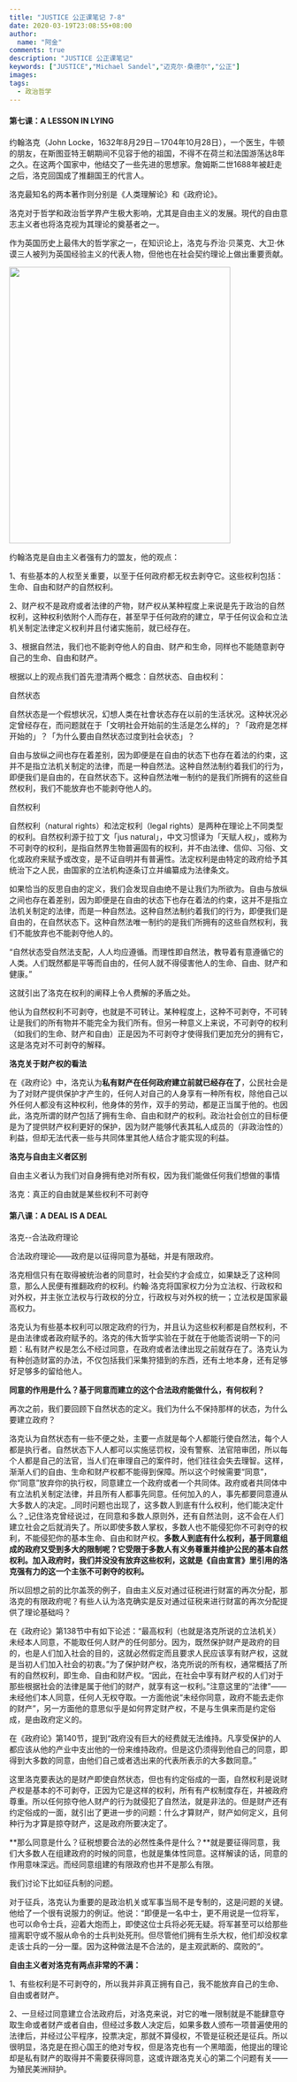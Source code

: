 ```yaml
---
title: "JUSTICE 公正课笔记 7-8"
date: 2020-03-19T23:08:55+08:00
author:
  name: "阿金"
comments: true
description: "JUSTICE 公正课笔记"
keywords: ["JUSTICE","Michael Sandel","迈克尔·桑德尔","公正"]
images:
tags:
  - 政治哲学
---
```


#### 第七课：A LESSON IN LYING



约翰洛克（John Locke，1632年8月29日－1704年10月28日），一个医生，牛顿的朋友，在斯图亚特王朝期间不见容于他的祖国，不得不在荷兰和法国游荡达8年之久。在这两个国家中，他结交了一些先进的思想家。詹姆斯二世1688年被赶走之后，洛克回国成了推翻国王的代言人。

洛克最知名的两本著作则分别是《人类理解论》和《政府论》。

​洛克对于哲学和政治哲学界产生极大影响，尤其是自由主义的发展。現代的自由意志主义者也将洛克视为其理论的奠基者之一。

作为英国历史上最伟大的哲学家之一，在知识论上，洛克与乔治·贝莱克、大卫·休谟三人被列为英国经验主义的代表人物，但他也在社会契约理论上做出重要贡献。



<img src="/images/JohnLocke.png" height="500px" width="400px" >


约翰洛克是自由主义者强有力的盟友，他的观点：


1、有些基本的人权至关重要，以至于任何政府都无权去剥夺它。这些权利包括：生命、自由和财产的自然权利。


2、财产权不是政府或者法律的产物，财产权从某种程度上来说是先于政治的自然权利，这种权利依附个人而存在，甚至早于任何政府的建立，早于任何议会和立法机关制定法律定义权利并且付诸实施前，就已经存在。


3、根据自然法，我们也不能剥夺他人的自由、财产和生命，同样也不能随意剥夺自己的生命、自由和财产。

根据以上的观点我们首先澄清两个概念​：自然状态、自由权利​：


​自然状态

自然状态是一个假想状况，幻想人类在社會状态存在以前的生活状况。这种状况必定曾经存在，而问题就在于「文明社会开始前的生活是怎么样的」？「政府是怎样开始的」？「为什么要由自然状态过度到社会状态」？

自由与放纵之间也存在着差别，因为即便是在自由的状态下也存在着法的约束，这并不是指立法机关制定的法律，而是一种自然法。这种自然法制约着我们的行为，即便我们是自由的，在自然状态下。这种自然法唯一制约的是我们所拥有的这些自然权利，我们不能放弃也不能剥夺他人的。

自然权利

自然权利（natural rights）和法定权利（legal rights）是两种在理论上不同类型的权利。自然权利源于拉丁文「jus natural」，中文习惯译为「天赋人权」，或称为不可剥夺的权利，是指自然界生物普遍固有的权利，并不由法律、信仰、习俗、文化或政府来赋予或改变，是不证自明并有普遍性。法定权利是由特定的政府给予其统治下之人民，由国家的立法机构逐条订立并编纂成为法律条文。

如果恰当的反思自由的定义，我们会发现自由绝不是让我们为所欲为。自由与放纵之间也存在着差别，因为即便是在自由的状态下也存在着法的约束，这并不是指立法机关制定的法律，而是一种自然法。这种自然法制约着我们的行为，即便我们是自由的，在自然状态下。这种自然法唯一制约的是我们所拥有的这些自然权利，我们不能放弃也不能剥夺他人的。

​“自然状态受自然法支配，人人均应遵循。而理性即自然法，教导着有意遵循它的人类。人们既然都是平等而自由的，任何人就不得侵害他人的生命、自由、财产和健康。”

这就引出了洛克在权利的阐释上令人费解的矛盾之处。

他认为自然权利不可剥夺，也就是不可转让。某种程度上，这种不可剥夺，不可转让是我们的所有物并不能完全为我们所有。但另一种意义上来说，不可剥夺的权利（如我们的生命、财产和自由）正是因为不可剥夺才使得我们更加充分的拥有它，这是洛克对不可剥夺的解释。

**洛克关于财产权的看法**

在《政府论》中，洛克认为**私有财产在任何政府建立前就已经存在了**，公民社会是为了对财产提供保护才产生的，任何人对自己的人身享有一种所有权，除他自己以外任何人都没有这种权利，他身体的劳作，双手的劳动，都是正当属于他的。也因此，洛克所谓的财产包括了拥有生命、自由和财产的权利。政治社会创立的目标便是为了提供财产权利更好的保护，因为财产能够代表其私人成员的（非政治性的）利益，但却无法代表一些与共同体里其他人结合才能实现的利益。



**洛克与自由主义者区别**



自由主义者认为我们对自身拥有绝对所有权，因为我们能做任何我们想做的事情


洛克：真正的自由就是某些权利不可剥夺


#### 第八课：A DEAL IS A DEAL



洛克--合法政府理论


合法政府理论——政府是以征得同意为基础，并是有限政府。

洛克相信只有在取得被统治者的同意时，社会契约才会成立，如果缺乏了这种同意，那么人民便有推翻政府的权利。约翰·洛克将国家权力分为立法权、行政权和对外权，并主张立法权与行政权的分立，行政权与对外权的统一；立法权是国家最高权力。

洛克认为有些基本权利可以限定政府的行为，并且认为这些权利都是自然权利，不是由法律或者政府赋予的。洛克的伟大哲学实验在于就在于他能否说明一下的问题：私有财产权是怎么不经过同意，在政府或者法律出现之前就存在了。洛克认为有种创造财富的办法，不仅包括我们采集狩猎到的东西，还有土地本身，还有足够好足够多的留给他人。


**同意的作用是什么？基于同意而建立的这个合法政府能做什么，有何权利？**



再次之前，我们要回顾下自然状态的定义。我们为什么不保持那样的状态，为什么要建立政府？


洛克认为自然状态有一些不便之处，主要一点就是每个人都能行使自然法，每个人都是执行者。自然状态下人人都可以实施惩罚权，没有警察、法官陪审团，所以每个人都是自己的法官，当人们在审理自己的案件时，他们往往会失去理智。这样，渐渐人们的自由、生命和财产权都不能得到保障。所以这个时候需要“同意”，你“同意”放弃你的执行权，同意建立一个政府或者一个共同体。政府或者共同体中有立法机关制定法律，并且所有人都事先同意。任何加入的人，事先都要同意遵从大多数人的决定。_同时问题也出现了，这多数人到底有什么权利，他们能决定什么？_记住洛克曾经说过，在同意和多数人原则外，还有自然法则，这不会在人们建立社会之后就消失了。所以即使多数人掌权，多数人也不能侵犯你不可剥夺的权利，不能侵犯你的基本生命、自由和财产权。**多数人到底有什么权利，基于同意组成的政府又受到多大的限制呢？它受限于多数人有义务尊重并维护公民的基本自然权利。加入政府时，我们并没没有放弃这些权利，这就是《自由宣言》里引用的洛克强有力的这一个主张不可剥夺的权利。** 

所以回想之前的比尔盖茨的例子，自由主义反对通过征税进行财富的再次分配，那洛克的有限政府呢？有些人认为洛克确实是反对通过征税来进行财富的再次分配提供了理论基础吗？


在《政府论》第138节中有如下论述：“最高权利（也就是洛克所说的立法机关）未经本人同意，不能取任何人财产的任何部分。因为，既然保护财产是政府的目的，也是人们加入社会的目的，这就必然假定而且要求人民应该享有财产权，这就是当初人们加入社会的初衷。”为了保护财产权，洛克所说的所有权，通常概括了所有的自然权利，即生命、自由和财产权。“因此，在社会中享有财产权的人们对于那些根据社会的法律是属于他们的财产，就享有这一权利。”注意这里的“法律”——未经他们本人同意，任何人无权夺取。一方面他说“未经你同意，政府不能去走你的财产”，另一方面他的意思似乎是如何界定财产权，不是与生俱来而是约定俗成，是由政府定义的​。

在《政府论》第140节，提到“政府没有巨大的经费就无法维持。凡享受保护的人都应该从他的产业中支出他的一份来维持政府。但是这仍须得到他自己的同意，即得到大多数的同意，由他们自己或者选出来的代表所表示的大多数同意。”

这里洛克要表达的是财产即使自然状态，但也有约定俗成的一面，自然权利是说财产权是基本的不可剥夺，正因为它是这样的权利，所有有产权制度存在，并被政府尊重。所以任何掠夺他人财产的行为就侵犯了自然法，就是非法的。但是财产还有约定俗成的一面，就引出了更进一步的问题：什么才算财产，财产如何定义，且何种行为才算是掠夺财产，这是政府所要决定了。

**那么同意是什么？征税想要合法的必然性条件是什么？**就是要征得同意，我们大多数人在组建政府的时候的同意，也就是集体性同意。这样解读的话，同意的作用意味深远。而经同意组建的有限政府也并不是那么有限。


我们讨论下比如征兵制的问题。


对于征兵，洛克认为重要的是政治机关或军事当局不是专制的，这是问题的关键。他给了一个很有说服力的例证。他说：“即便是一名中士，更不用说是一位将军，也可以命令士兵，迎着大炮而上，即使这位士兵将必死无疑。将军甚至可以给那些擅离职守或不服从命令的士兵判处死刑。但尽管他们拥有生杀大权，他们却没权拿走该士兵的一分一厘。因为这种做法是不合法的，是主观武断的、腐败的“。


**自由主义者对洛克有两点非常的不满：**



1、有些权利是不可剥夺的，所以我并非真正拥有自己，我不能放弃自己的生命、自由或者财产。


2、一旦经过同意建立合法政府后，对洛克来说，对它的唯一限制就是不能肆意夺取生命或者财产或者自由，但经过多数人决定后，如果多数人颁布一项普遍使用的法律后，并经过公平程序，投票决定，那就不算侵权，不管是征税还是征兵。所以很明显，洛克是在担心国王的绝对专权，但是洛克也有一个黑暗面，他提出的理论却是私有财产的取得并不需要获得同意，这或许跟洛克关心的第二个问题有关——为殖民美洲辩护。
